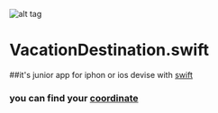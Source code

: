    ![alt tag](https://cdn.codementor.io/assets/topic/category_header/swift-7b180a2fc122c5bd24fcd6520d279452.png)

# VacationDestination.swift   

##it's junior app for iphon or ios devise with [swift](https://swift.org/)

### you can find your [coordinate](http://www.latlong.net/) 
